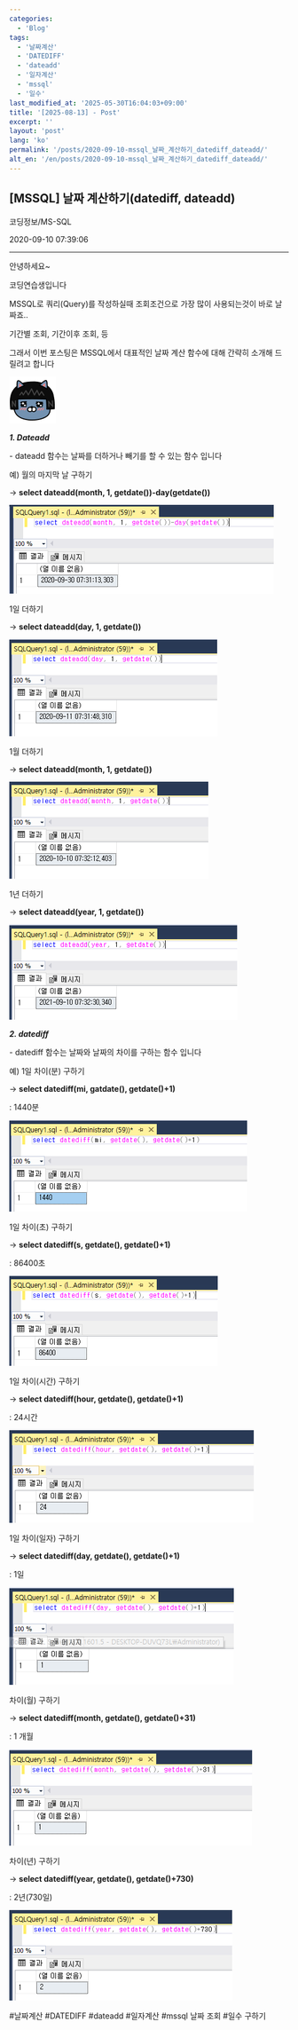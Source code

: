 ```yaml
---
categories:
  - 'Blog'
tags:
  - '날짜계산'
  - 'DATEDIFF'
  - 'dateadd'
  - '일자계산'
  - 'mssql'
  - '일수'
last_modified_at: '2025-05-30T16:04:03+09:00'
title: '[2025-08-13] - Post'
excerpt: ''
layout: 'post'
lang: 'ko'
permalink: '/posts/2020-09-10-mssql_날짜_계산하기_datediff_dateadd/'
alt_en: '/en/posts/2020-09-10-mssql_날짜_계산하기_datediff_dateadd/'
---
```


## [MSSQL] 날짜 계산하기(datediff, dateadd)

코딩정보/MS-SQL

2020-09-10 07:39:06

* * *

안녕하세요~

코딩연습생입니다

MSSQL로 쿼리(Query)를 작성하실때 조회조건으로 가장 많이 사용되는것이 바로 날짜죠..

기간별 조회, 기간이후 조회, 등

그래서 이번 포스팅은 MSSQL에서 대표적인 날짜 계산 함수에 대해 간략히 소개해 드릴려고 합니다

![](/assets/images/mssql_날짜_계산하기_datediff_dateadd/img.png)

_**1\. Dateadd**_

\- dateadd 함수는 날짜를 더하거나 빼기를 할 수 있는 함수 입니다

예) 월의 마지막 날 구하기

→ **select dateadd(month, 1, getdate())-day(getdate())**

![](/assets/images/mssql_날짜_계산하기_datediff_dateadd/img_1.png)

1일 더하기

→ **select dateadd(day, 1, getdate())**

![](/assets/images/mssql_날짜_계산하기_datediff_dateadd/img_2.png)

1월 더하기

→ **select dateadd(month, 1, getdate())**

![](/assets/images/mssql_날짜_계산하기_datediff_dateadd/img_3.png)

1년 더하기

→ **select dateadd(year, 1, getdate())**

![](/assets/images/mssql_날짜_계산하기_datediff_dateadd/img_4.png)

_**2\. datediff**_

\- datediff 함수는 날짜와 날짜의 차이를 구하는 함수 입니다

예) 1일 차이(분) 구하기

→ **select datediff(mi, gatdate(), getdate()+1)**

: 1440분

![](/assets/images/mssql_날짜_계산하기_datediff_dateadd/img_5.png)

1일 차이(초) 구하기

→ **select datediff(s, getdate(), getdate()+1)**

: 86400초

![](/assets/images/mssql_날짜_계산하기_datediff_dateadd/img_6.png)

1일 차이(시간) 구하기

→ **select datediff(hour, getdate(), getdate()+1)**

: 24시간

![](/assets/images/mssql_날짜_계산하기_datediff_dateadd/img_7.png)

1일 차이(일자) 구하기

→ **select datediff(day, getdate(), getdate()+1)**

: 1일

![](/assets/images/mssql_날짜_계산하기_datediff_dateadd/img_8.png)

차이(월) 구하기

→ **select datediff(month, getdate(), getdate()+31)**

: 1 개월

![](/assets/images/mssql_날짜_계산하기_datediff_dateadd/img_9.png)

차이(년) 구하기

→ **select datediff(year, getdate(), getdate()+730)**

: 2년(730일)

![](/assets/images/mssql_날짜_계산하기_datediff_dateadd/img_10.png)

  

#날짜계산 #DATEDIFF #dateadd #일자계산 #mssql 날짜 조회 #일수 구하기

